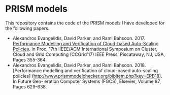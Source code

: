 # PRISM models
This repository contains the code of the PRISM models I have developed for the following papers.

* Alexandros Evangelidis, David Parker, and Rami Bahsoon. 2017.
[Performance Modelling and Verification of Cloud-based Auto-Scaling Policies](http://www.prismmodelchecker.org/bibitem.php?key=EPB17).
In Proc. 17th IIEEE/ACM International Symposium on Cluster, Cloud and
Grid Computing (CCGrid'17) IEEE Press, Piscataway, NJ, USA, Pages 355-364.
* Alexandros Evangelidis, David Parker, and Rami Bahsoon. 2018. [Performance
 modelling and verification of cloud-based auto-scaling policies]
 (http://www.prismmodelchecker.org/bibitem.php?key=EPB18). In Future Gen-
 eration Computer Systems (FGCS), Elsevier, Volume 87, Pages 629-638.
